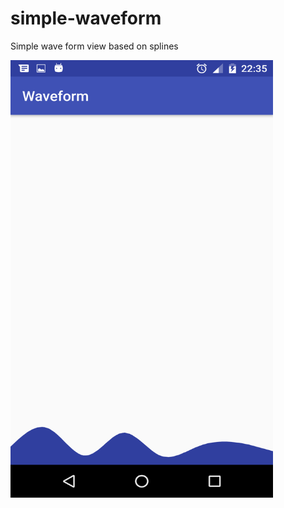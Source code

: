 # simple-waveform

Simple wave form view based on splines


<img align="center" width="420" height="700" src="https://github.com/avegrv/simple-waveform/blob/master/img/example.png">
